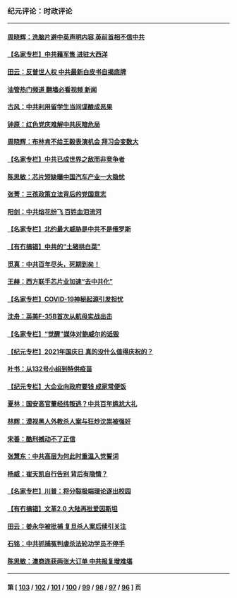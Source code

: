 ### 纪元评论：时政评论
---
#### [周晓辉：洗脑片避中英声明内容 英前首相不信中共](../../pages/nsc1025/n13048020.md?06260330) 
#### [【名家专栏】中共藉军售 进驻大西洋](../../pages/nsc1025/n13047444.md?06260330) 
#### [田云：反普世人权 中共最新白皮书自揭底牌](../../pages/nsc1025/n13046140.md?06260330) 
#### [油管热门频道 翻墙必看视频 新闻](ok?06260330)
#### [古风：中共利用留学生当间谍酿成恶果](../../pages/nsc1025/n13047783.md?06260330) 
#### [钟原：红色党庆难解中共灰暗危局](../../pages/nsc1025/n13045927.md?06260330) 
#### [周晓辉：布林肯不给王毅表演机会 拜习会变数大](../../pages/nsc1025/n13045575.md?06260330) 
#### [【名家专栏】中共已成世界之敌而非竞争者](../../pages/nsc1025/n13044901.md?06260330) 
#### [陈思敏：芯片短缺曝中国汽车产业一大隐忧](../../pages/nsc1025/n13045556.md?06260330) 
#### [张菁：三孩政策立法背后的党国意志](../../pages/nsc1025/n13045437.md?06260330) 
#### [阳剑：中共焰花纷飞 百姓血泪流河](../../pages/nsc1025/n13045486.md?06260330) 
#### [【名家专栏】北约最大威胁是中共不是俄罗斯](../../pages/nsc1025/n13044903.md?06260330) 
#### [【有冇搞错】中共的“土猪拱白菜”](../../pages/nsc1025/n13044022.md?06260330) 
#### [觅真：中共百年尽头，死期到矣！](../../pages/nsc1025/n13044372.md?06260330) 
#### [王赫：西方联手芯片业加速“去中共化”](../../pages/nsc1025/n13043148.md?06260330) 
#### [【名家专栏】COVID-19神秘起源引发担忧](../../pages/nsc1025/n13042112.md?06260330) 
#### [沈舟：英美F-35B首次从航母实战出击](../../pages/nsc1025/n13042852.md?06260330) 
#### [【名家专栏】“觉醒”媒体对鲍威尔的诋毁](../../pages/nsc1025/n13042086.md?06260330) 
#### [【纪元专栏】2021年国庆日 真的没什么值得庆祝的？](../../pages/nsc1025/n13042406.md?06260330) 
#### [叶书：从132号小组到特供疫苗](../../pages/nsc1025/n13042658.md?06260330) 
#### [【纪元专栏】大企业向政府要钱 成家常便饭](../../pages/nsc1025/n13013783.md?06260330) 
#### [夏林：国安高官董经纬叛逃？中共百年尴尬大礼](../../pages/nsc1025/n13042315.md?06260330) 
#### [林辉：漠视黑人外教杀人案与狂炒沈祟被强奸](../../pages/nsc1025/n13042162.md?06260330) 
#### [宋善：酷刑撼动不了正信](../../pages/nsc1025/n13041282.md?06260330) 
#### [张慧东：中共高层为何此时重温入党誓词](../../pages/nsc1025/n13040972.md?06260330) 
#### [杨威：崔天凯自行告别 背后有隐情？](../../pages/nsc1025/n13040410.md?06260330) 
#### [【名家专栏】川普：将分裂极端理论逐出校园](../../pages/nsc1025/n13039545.md?06260330) 
#### [【有冇搞错】文革2.0 大陆再批爱因斯坦](../../pages/nsc1025/n13038635.md?06260330) 
#### [田云：姜永华被批捕 复旦杀人案后续引关注](../../pages/nsc1025/n13038439.md?06260330) 
#### [石铭：中共抓捕冤判虐杀法轮功学员不停手](../../pages/nsc1025/n13038797.md?06260330) 
#### [陈思敏：澳商连获两张大订单 中共报复增难堪](../../pages/nsc1025/n13038614.md?06260330) 

---
#### 第 [ [103](./103.md?06260330) / [102](./102.md?06260330) / [101](./101.md?06260330) / [100](./100.md?06260330) / [99](./99.md?06260330) / [98](./98.md?06260330) / [97](./97.md?06260330) / [96](./96.md?06260330) ] 页
